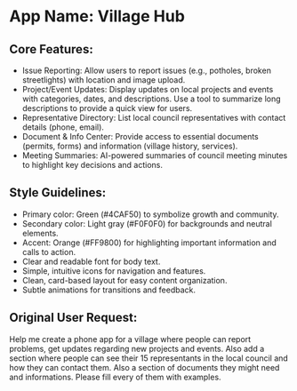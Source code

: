 # **App Name**: Village Hub

## Core Features:

- Issue Reporting: Allow users to report issues (e.g., potholes, broken streetlights) with location and image upload.
- Project/Event Updates: Display updates on local projects and events with categories, dates, and descriptions. Use a tool to summarize long descriptions to provide a quick view for users.
- Representative Directory: List local council representatives with contact details (phone, email).
- Document & Info Center: Provide access to essential documents (permits, forms) and information (village history, services).
- Meeting Summaries: AI-powered summaries of council meeting minutes to highlight key decisions and actions.

## Style Guidelines:

- Primary color: Green (#4CAF50) to symbolize growth and community.
- Secondary color: Light gray (#F0F0F0) for backgrounds and neutral elements.
- Accent: Orange (#FF9800) for highlighting important information and calls to action.
- Clear and readable font for body text.
- Simple, intuitive icons for navigation and features.
- Clean, card-based layout for easy content organization.
- Subtle animations for transitions and feedback.

## Original User Request:
Help me create a phone app for a village where people can report problems, get updates regarding new projects and events. Also add a section where people can see their 15 representants in the local council and how they can contact them. Also a section of documents they might need and informations. Please fill every of them with examples.
  